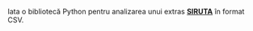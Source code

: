 Iata o bibliotecă Python pentru analizarea unui extras [**SIRUTA**](https://github.com/strainu/SIRUTA) în format CSV.
